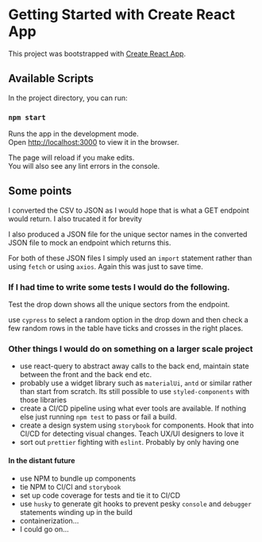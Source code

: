 # Getting Started with Create React App

This project was bootstrapped with [Create React App](https://github.com/facebook/create-react-app).

## Available Scripts

In the project directory, you can run:

### `npm start`

Runs the app in the development mode.\
Open [http://localhost:3000](http://localhost:3000) to view it in the browser.

The page will reload if you make edits.\
You will also see any lint errors in the console.

## Some points

I converted the CSV to JSON as I would hope that is what a GET endpoint would return. I also trucated it for brevity

I also produced a JSON file for the unique sector names in the converted JSON file to mock an endpoint which returns this.

For both of these JSON files I simply used an `import` statement rather than using `fetch` or using `axios`. Again this was just to save time.

### If I had time to write some tests I would do the following.

Test the drop down shows all the unique sectors from the endpoint.

use `cypress` to select a random option in the drop down and then check a few random rows in the table have ticks and crosses in the right places.

### Other things I would do on something on a larger scale project

* use react-query to abstract away calls to the back end, maintain state between the front and the back end etc.
* probably use a widget library such as `materialUi`, `antd` or similar rather than start from scratch. Its still possible to use `styled-components` with those libraries
* create a CI/CD pipeline using what ever tools are available. If nothing else just running `npm test` to pass or fail a build.
* create a design system using `storybook` for components. Hook that into CI/CD for detecting visual changes. Teach UX/UI designers to love it
* sort out `prettier` fighting with `eslint`. Probably by only having one

#### In the distant future

* use NPM to bundle up components
* tie NPM to CI/CI and `storybook`
* set up code coverage for tests and tie it to CI/CD
* use `husky` to generate git hooks to prevent pesky `console` and `debugger` statements winding up in the build
* containerization...
* I could go on...
